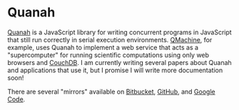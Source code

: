 Quanah
======

[Quanah](http://wilkinson.github.com/quanah) is a JavaScript library for
writing concurrent programs in JavaScript that still run correctly in serial
execution environments. [QMachine](http://qmachine.org), for example, uses
Quanah to implement a web service that acts as a "supercomputer" for running
scientific computations using only web browsers and
[CouchDB](http://couchdb.apache.org/). I am currently writing several papers
about Quanah and applications that use it, but I promise I will write more
documentation soon!

There are several "mirrors" available on
[Bitbucket](https://bitbucket.org/wilkinson/quanah),
[GitHub](https://github.com/wilkinson/quanah), and
[Google Code](https://quanah.googlecode.com).

